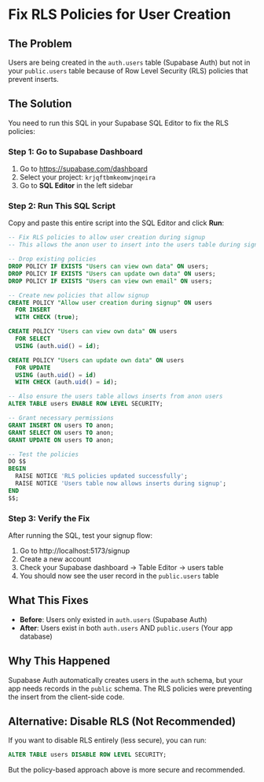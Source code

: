 # Fix RLS Policies for User Creation

## The Problem
Users are being created in the `auth.users` table (Supabase Auth) but not in your `public.users` table because of Row Level Security (RLS) policies that prevent inserts.

## The Solution
You need to run this SQL in your Supabase SQL Editor to fix the RLS policies:

### Step 1: Go to Supabase Dashboard
1. Go to https://supabase.com/dashboard
2. Select your project: `krjqftbmkeomwjnqeira`
3. Go to **SQL Editor** in the left sidebar

### Step 2: Run This SQL Script
Copy and paste this entire script into the SQL Editor and click **Run**:

```sql
-- Fix RLS policies to allow user creation during signup
-- This allows the anon user to insert into the users table during signup

-- Drop existing policies
DROP POLICY IF EXISTS "Users can view own data" ON users;
DROP POLICY IF EXISTS "Users can update own data" ON users;
DROP POLICY IF EXISTS "Users can view own email" ON users;

-- Create new policies that allow signup
CREATE POLICY "Allow user creation during signup" ON users
  FOR INSERT 
  WITH CHECK (true);

CREATE POLICY "Users can view own data" ON users
  FOR SELECT 
  USING (auth.uid() = id);

CREATE POLICY "Users can update own data" ON users
  FOR UPDATE 
  USING (auth.uid() = id)
  WITH CHECK (auth.uid() = id);

-- Also ensure the users table allows inserts from anon users
ALTER TABLE users ENABLE ROW LEVEL SECURITY;

-- Grant necessary permissions
GRANT INSERT ON users TO anon;
GRANT SELECT ON users TO anon;
GRANT UPDATE ON users TO anon;

-- Test the policies
DO $$
BEGIN
  RAISE NOTICE 'RLS policies updated successfully';
  RAISE NOTICE 'Users table now allows inserts during signup';
END
$$;
```

### Step 3: Verify the Fix
After running the SQL, test your signup flow:
1. Go to http://localhost:5173/signup
2. Create a new account
3. Check your Supabase dashboard → Table Editor → users table
4. You should now see the user record in the `public.users` table

## What This Fixes
- **Before**: Users only existed in `auth.users` (Supabase Auth)
- **After**: Users exist in both `auth.users` AND `public.users` (Your app database)

## Why This Happened
Supabase Auth automatically creates users in the `auth` schema, but your app needs records in the `public` schema. The RLS policies were preventing the insert from the client-side code.

## Alternative: Disable RLS (Not Recommended)
If you want to disable RLS entirely (less secure), you can run:
```sql
ALTER TABLE users DISABLE ROW LEVEL SECURITY;
```

But the policy-based approach above is more secure and recommended.
